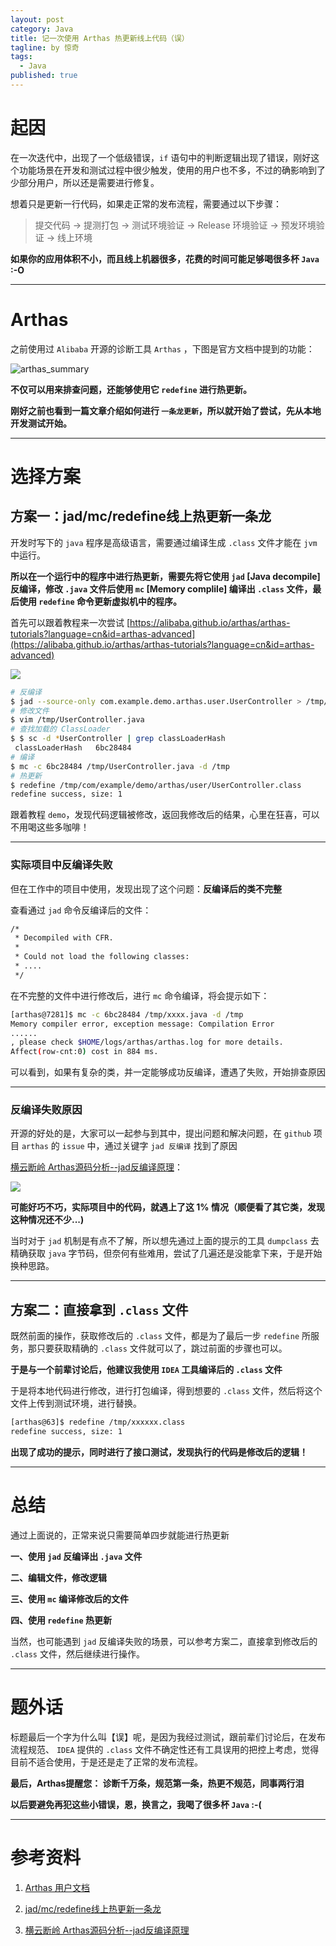 ```yaml
---
layout: post
category: Java
title: 记一次使用 Arthas 热更新线上代码（误）
tagline: by 惊奇
tags: 
  - Java
published: true
---
```


# 起因
在一次迭代中，出现了一个低级错误，`if` 语句中的判断逻辑出现了错误，刚好这个功能场景在开发和测试过程中很少触发，使用的用户也不多，不过的确影响到了少部分用户，所以还是需要进行修复。

想着只是更新一行代码，如果走正常的发布流程，需要通过以下步骤：

> 提交代码 -> 提测打包 -> 测试环境验证 -> Release 环境验证 -> 预发环境验证 -> 线上环境

**如果你的应用体积不小，而且线上机器很多，花费的时间可能足够喝很多杯 `Java` :-O**

---
# Arthas
之前使用过 `Alibaba` 开源的诊断工具 `Arthas` ，下图是官方文档中提到的功能：

![arthas_summary](http://www.justdojava.com/assets/images/2019/java/image_yjq/arthas/arthas_summary.png)

**不仅可以用来排查问题，还能够使用它 `redefine` 进行热更新。**

**刚好之前也看到一篇文章介绍如何进行 `一条龙更新`，所以就开始了尝试，先从本地开发测试开始。**

---
# 选择方案

## 方案一：jad/mc/redefine线上热更新一条龙

开发时写下的 `java` 程序是高级语言，需要通过编译生成 `.class` 文件才能在 `jvm` 中运行。

**所以在一个运行中的程序中进行热更新，需要先将它使用 `jad` [Java decompile]反编译，修改 `.java` 文件后使用 `mc` [Memory complile] 编译出 `.class` 文件，最后使用 `redefine` 命令更新虚拟机中的程序。**

首先可以跟着教程来一次尝试 [https://alibaba.github.io/arthas/arthas-tutorials?language=cn&id=arthas-advanced](https://alibaba.github.io/arthas/arthas-tutorials?language=cn&id=arthas-advanced)

![](http://www.justdojava.com/assets/images/2019/java/image_yjq/arthas/arthas_tutorials.png)

```bash
# 反编译
$ jad --source-only com.example.demo.arthas.user.UserController > /tmp/UserController.java
# 修改文件
$ vim /tmp/UserController.java
# 查找加载的 ClassLoader
$ $ sc -d *UserController | grep classLoaderHash
 classLoaderHash   6bc28484
# 编译
$ mc -c 6bc28484 /tmp/UserController.java -d /tmp
# 热更新
$ redefine /tmp/com/example/demo/arthas/user/UserController.class
redefine success, size: 1
```

跟着教程 `demo`，发现代码逻辑被修改，返回我修改后的结果，心里在狂喜，可以不用喝这些多咖啡！

---
### 实际项目中反编译失败
但在工作中的项目中使用，发现出现了这个问题：**反编译后的类不完整**

查看通过 `jad` 命令反编译后的文件：
```bash
/*
 * Decompiled with CFR.
 *
 * Could not load the following classes:
 * ....
 */
```

在不完整的文件中进行修改后，进行 `mc` 命令编译，将会提示如下：

```bash
[arthas@7281]$ mc -c 6bc28484 /tmp/xxxx.java -d /tmp
Memory compiler error, exception message: Compilation Error
......
, please check $HOME/logs/arthas/arthas.log for more details.
Affect(row-cnt:0) cost in 884 ms.
```

可以看到，如果有复杂的类，并一定能够成功反编译，遭遇了失败，开始排查原因

---
### 反编译失败原因

开源的好处的是，大家可以一起参与到其中，提出问题和解决问题，在 `github` 项目 `arthas` 的 `issue` 中，通过关键字 `jad 反编译` 找到了原因

[横云断岭 Arthas源码分析--jad反编译原理](https://github.com/alibaba/arthas/issues/763)：

![](http://www.justdojava.com/assets/images/2019/java/image_yjq/arthas/jad_defects.png)

**可能好巧不巧，实际项目中的代码，就遇上了这 1% 情况（顺便看了其它类，发现这种情况还不少...)**

当时对于 `jad` 机制是有点不了解，所以想先通过上面的提示的工具 `dumpclass` 去精确获取 `java` 字节码，但奈何有些难用，尝试了几遍还是没能拿下来，于是开始换种思路。

---
## 方案二：直接拿到 `.class` 文件

既然前面的操作，获取修改后的 `.class` 文件，都是为了最后一步 `redefine` 所服务，那只要获取精确的 `.class` 文件就可以了，跳过前面的步骤也可以。

**于是与一个前辈讨论后，他建议我使用 `IDEA` 工具编译后的 `.class` 文件**

于是将本地代码进行修改，进行打包编译，得到想要的 `.class` 文件，然后将这个文件上传到测试环境，进行替换。

``` bash
[arthas@63]$ redefine /tmp/xxxxxx.class
redefine success, size: 1
```

**出现了成功的提示，同时进行了接口测试，发现执行的代码是修改后的逻辑！**

---
# 总结

通过上面说的，正常来说只需要简单四步就能进行热更新

**一、使用 `jad` 反编译出 `.java` 文件**

**二、编辑文件，修改逻辑**

**三、使用 `mc` 编译修改后的文件**

**四、使用 `redefine` 热更新**

当然，也可能遇到 `jad` 反编译失败的场景，可以参考方案二，直接拿到修改后的 `.class` 文件，然后继续进行操作。

---
# 题外话
标题最后一个字为什么叫【误】呢，是因为我经过测试，跟前辈们讨论后，在发布流程规范、 `IDEA` 提供的 `.class` 文件不确定性还有工具误用的把控上考虑，觉得目前不适合使用，于是还是走了正常的发布流程。

**最后，Arthas提醒您： 诊断千万条，规范第一条，热更不规范，同事两行泪**

**以后要避免再犯这些小错误，恩，换言之，我喝了很多杯 `Java` :-(**

---
# 参考资料

1. [Arthas 用户文档](https://alibaba.github.io/arthas/index.html)

2. [jad/mc/redefine线上热更新一条龙](http://hengyunabc.github.io/arthas-online-hotswap/)

3. [横云断岭 Arthas源码分析--jad反编译原理](https://github.com/alibaba/arthas/issues/763)